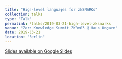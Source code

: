 ```yaml
---
title: "High-level languages for zkSNARKs"
collection: talks
type: "Talk"
permalink: /talks/2019-03-21-high-level-zksnarks
venue: "Zero Knowledge Summit ZK0x03 @ Haus Ungarn"
date: 2019-03-21
location: "Berlin"
---
```


[Slides available on Google Slides](https://docs.google.com/presentation/d/1PHzbp2dT7SYeyERsxgAtfBD04oIzFGLgQGDWbaoeJlo/edit?usp=sharing)